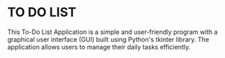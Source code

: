 # TO DO LIST
This To-Do List Application is a simple and user-friendly program with a graphical user interface (GUI) built using Python's tkinter library. The application allows users to manage their daily tasks efficiently.

